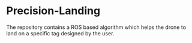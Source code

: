 # Precision-Landing
The repository contains a ROS based algorithm which helps the drone to land on a specific tag designed by the user.  
